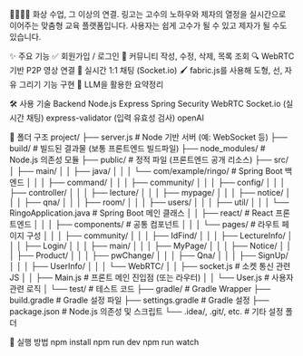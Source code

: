 👨‍👩‍👧‍👦 화상 수업, 그 이상의 연결.
링고는 고수의 노하우와 제자의 열정을 실시간으로 이어주는 맞춤형 교육 플랫폼입니다.
사용자는 쉽게 고수가 될 수 있고 제자가 될 수도 있습니다. 

✨ 주요 기능
✅ 회원가입 / 로그인
📝 커뮤니티 작성, 수정, 삭제, 목록 조회
🔍 WebRTC 기반 P2P 영상 연결
💬 실시간 1:1 채팅 (Socket.io)
🖌️ fabric.js를 사용해 도형, 선, 자유 그리기 기능 구현
🤖 LLM을 활용한 요약정리

🛠 사용 기술
Backend
Node.js
Express
Spring Security
WebRTC
Socket.io (실시간 채팅)
express-validator (입력 유효성 검사)
openAI

📁 폴더 구조
project/
├── server.js                       # Node 기반 서버 (예: WebSocket 등)
├── build/                          # 빌드된 결과물 (보통 프론트엔드 빌드파일)
├── node_modules/                   # Node.js 의존성 모듈
├── public/                         # 정적 파일 (프론트엔드 공개 리소스)
├── src/
│   ├── main/
│   │   ├── java/
│   │   │   └── com/example/ringo/  # Spring Boot 백엔드
│   │   │       ├── command/
│   │   │       ├── community/
│   │   │       ├── config/
│   │   │       ├── controller/
│   │   │       ├── lecture/
│   │   │       ├── mypage/
│   │   │       ├── notice/
│   │   │       ├── qna/
│   │   │       ├── room/
│   │   │       ├── users/
│   │   │       ├── util/
│   │   │       └── RingoApplication.java  # Spring Boot 메인 클래스
│   │   ├── react/                # React 프론트엔드
│   │   │   ├── components/       # 공통 컴포넌트
│   │   │   └── pages/            # 라우트 페이지 구성
│   │   │       ├── community/
│   │   │       ├── IdFind/
│   │   │       ├── LectureInfo/
│   │   │       ├── Login/
│   │   │       ├── main/
│   │   │       ├── MyPage/
│   │   │       ├── Notice/
│   │   │       ├── Product/
│   │   │       ├── pwChange/
│   │   │       ├── Qna/
│   │   │       ├── SignUp/
│   │   │       ├── UserInfo/
│   │   │       └── WebRTC/
│   │   ├── socket.js            # 소켓 통신 관련 JS
│   │   ├── Main.js              # 프론트 메인 진입점 (또는 라우터)
│   │   └── User.js              # 사용자 관련 로직
│   └── test/                    # 테스트 코드
├── gradle/                      # Gradle Wrapper
├── build.gradle                 # Gradle 설정 파일
├── settings.gradle              # Gradle 설정
├── package.json                 # Node.js 의존성 및 스크립트
└── .idea/, .git/, etc.          # 기타 설정 폴더

🚀 실행 방법
npm install
npm run dev
npm run watch
